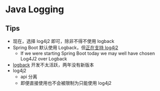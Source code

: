 # Java Logging

## Tips
* 现在，选择 log4j2 即可，除非不得不使用 logback
* Spring Boot 默认使用 Logback，但[正在支持 log4j2](https://github.com/spring-projects/spring-boot/issues/16864#issuecomment-492570488)
  * If we were starting Spring Boot today we may well have chosen Log4J2 over Logback
* [logback](https://github.com/qos-ch/logback) 开发不太活跃，两年没有新版本
* log4j2
  * api 分离
  * 即便直接使用也不会被限制为只能使用 log4j2